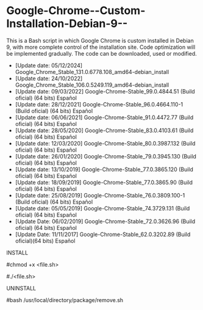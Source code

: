 # Google-Chrome--Custom-Installation-Debian-9--
This is a Bash script in which Google Chrome is custom installed in Debian 9, with more complete control of the installation site. Code optimization will be implemented gradually. The code can be downloaded, used or modified.
- [Update date: 05/12/2024] Google_Chrome_Stable_131.0.6778.108_amd64-debian_install
- [Update date: 24/10/2022] Google_Chrome_Stable_106.0.5249.119_amd64-debian_install
- [Update date: 09/03/2022] Google-Chrome-Stable_99.0.4844.51 (Build oficial) (64 bits) Español
- [Update date: 28/12/2021] Google-Chrome-Stable_96.0.4664.110-1 (Build oficial) (64 bits) Español
- [Update date: 06/06/2021] Google-Chrome-Stable_91.0.4472.77 (Build oficial) (64 bits) Español
- [Update date: 28/05/2020] Google-Chrome-Stable_83.0.4103.61 (Build oficial) (64 bits) Español
- [Update date: 12/03/2020] Google-Chrome-Stable_80.0.3987.132 (Build oficial) (64 bits) Español
- [Update date: 26/01/2020] Google-Chrome-Stable_79.0.3945.130 (Build oficial) (64 bits) Español
- [Update date: 13/10/2019] Google-Chrome-Stable_77.0.3865.120 (Build oficial) (64 bits) Español
- [Update date: 18/09/2019] Google-Chrome-Stable_77.0.3865.90 (Build oficial) (64 bits) Español
- [Update date: 25/08/2019] Google-Chrome-Stable_76.0.3809.100-1 (Build oficial) (64 bits) Español
- [Update date: 05/05/2019] Google-Chrome-Stable_74.3729.131 (Build oficial) (64 bits) Español
- [Update Date: 06/02/2019] Google-Chrome-Stable_72.0.3626.96 (Build oficial) (64 bits) Español
- [Update Date: 11/11/2017] Google-Chrome-Stable_62.0.3202.89 (Build oficial)(64 bits) Español

INSTALL

#chmod +x <file.sh>

#./<file.sh>

UNINSTALL

#bash /usr/local/directory/package/remove.sh
